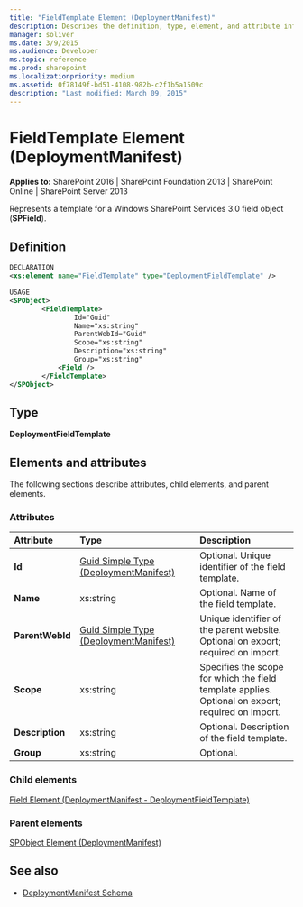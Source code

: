 ```yaml
---
title: "FieldTemplate Element (DeploymentManifest)"
description: Describes the definition, type, element, and attribute information for the FieldTemplate Element (DeploymentManifest).
manager: soliver
ms.date: 3/9/2015
ms.audience: Developer
ms.topic: reference
ms.prod: sharepoint
ms.localizationpriority: medium
ms.assetid: 0f78149f-bd51-4108-982b-c2f1b5a1509c
description: "Last modified: March 09, 2015"
---
```


# FieldTemplate Element (DeploymentManifest)

**Applies to:** SharePoint 2016 | SharePoint Foundation 2013 | SharePoint Online | SharePoint Server 2013 
  
Represents a template for a Windows SharePoint Services 3.0 field object (**SPField**).

## Definition

```XML
DECLARATION
<xs:element name="FieldTemplate" type="DeploymentFieldTemplate" />

USAGE
<SPObject>
        <FieldTemplate>
                Id="Guid"
                Name="xs:string"
                ParentWebId="Guid"
                Scope="xs:string"
                Description="xs:string"
                Group="xs:string"
            <Field />
        </FieldTemplate>
</SPObject>

```

## Type

**DeploymentFieldTemplate**
  
## Elements and attributes

The following sections describe attributes, child elements, and parent elements.

### Attributes

|**Attribute**|**Type**|**Description**|
|:-----|:-----|:-----|
|**Id** <br/> |[Guid Simple Type (DeploymentManifest)](guid-simple-type-deploymentmanifest.md) <br/> |Optional. Unique identifier of the field template.  <br/> |
|**Name** <br/> |xs:string  <br/> |Optional. Name of the field template.  <br/> |
|**ParentWebId** <br/> |[Guid Simple Type (DeploymentManifest)](guid-simple-type-deploymentmanifest.md) <br/> |Unique identifier of the parent website.  <br/> Optional on export; required on import.  <br/> |
|**Scope** <br/> |xs:string  <br/> |Specifies the scope for which the field template applies.  <br/> Optional on export; required on import.  <br/> |
|**Description** <br/> |xs:string  <br/> |Optional. Description of the field template.  <br/> |
|**Group** <br/> |xs:string  <br/> |Optional.  <br/> |
   
### Child elements

[Field Element (DeploymentManifest - DeploymentFieldTemplate)](field-element-deploymentmanifestdeploymentfieldtemplate.md)
   
### Parent elements

[SPObject Element (DeploymentManifest)](spobject-element-deploymentmanifest.md)
   
## See also

- [DeploymentManifest Schema](deploymentmanifest-schema.md)

